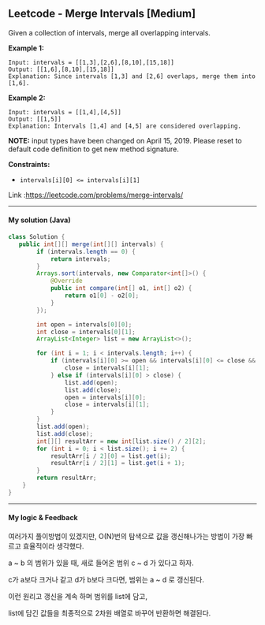 ## Leetcode - Merge Intervals [Medium]

Given a collection of intervals, merge all overlapping intervals.

**Example 1:**

```
Input: intervals = [[1,3],[2,6],[8,10],[15,18]]
Output: [[1,6],[8,10],[15,18]]
Explanation: Since intervals [1,3] and [2,6] overlaps, merge them into [1,6].
```

**Example 2:**

```
Input: intervals = [[1,4],[4,5]]
Output: [[1,5]]
Explanation: Intervals [1,4] and [4,5] are considered overlapping.
```

**NOTE:** input types have been changed on April 15, 2019. Please reset to default code definition to get new method signature.

 

**Constraints:**

- `intervals[i][0] <= intervals[i][1]`



Link :https://leetcode.com/problems/merge-intervals/

---



#### My solution (Java)

```java
class Solution {
   public int[][] merge(int[][] intervals) {
        if (intervals.length == 0) {
            return intervals;
        }
        Arrays.sort(intervals, new Comparator<int[]>() {
            @Override
            public int compare(int[] o1, int[] o2) {
                return o1[0] - o2[0];
            }
        });

        int open = intervals[0][0];
        int close = intervals[0][1];
        ArrayList<Integer> list = new ArrayList<>();

        for (int i = 1; i < intervals.length; i++) {
            if (intervals[i][0] >= open && intervals[i][0] <= close && intervals[i][1] > close) {
                close = intervals[i][1];
            } else if (intervals[i][0] > close) {
                list.add(open);
                list.add(close);
                open = intervals[i][0];
                close = intervals[i][1];
            }
        }
        list.add(open);
        list.add(close);
        int[][] resultArr = new int[list.size() / 2][2];
        for (int i = 0; i < list.size(); i += 2) {
            resultArr[i / 2][0] = list.get(i);
            resultArr[i / 2][1] = list.get(i + 1);
        }
        return resultArr;
    }
}
```

---



#### My logic & Feedback

여러가지 풀이방법이 있겠지만, O(N)번의 탐색으로 값을 갱신해나가는 방법이 가장 빠르고 효율적이라 생각했다.

a ~ b 의 범위가 있을 때, 새로 들어온 범위 c ~ d 가 있다고 하자.

c가 a보다 크거나 같고 d가 b보다 크다면, 범위는 a ~ d 로 갱신된다.

이런 원리고 갱신을 계속 하며 범위를 list에 담고,

list에 담긴 값들을 최종적으로 2차원 배열로 바꾸어 반환하면 해결된다. 